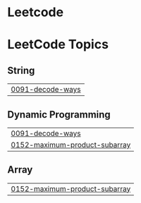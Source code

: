 # Leetcode
<!---LeetCode Topics Start-->
# LeetCode Topics
## String
|  |
| ------- |
| [0091-decode-ways](https://github.com/NANTHITHA-P/Leetcode/tree/master/0091-decode-ways) |
## Dynamic Programming
|  |
| ------- |
| [0091-decode-ways](https://github.com/NANTHITHA-P/Leetcode/tree/master/0091-decode-ways) |
| [0152-maximum-product-subarray](https://github.com/NANTHITHA-P/Leetcode/tree/master/0152-maximum-product-subarray) |
## Array
|  |
| ------- |
| [0152-maximum-product-subarray](https://github.com/NANTHITHA-P/Leetcode/tree/master/0152-maximum-product-subarray) |
<!---LeetCode Topics End-->